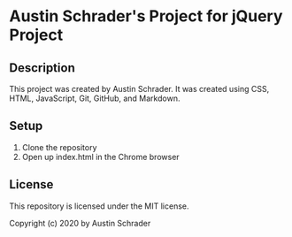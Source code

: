 # Austin Schrader's Project for jQuery Project

## Description

This project was created by Austin Schrader. It was created using CSS, HTML, JavaScript, Git, GitHub, and Markdown.

## Setup

1. Clone the repository
2. Open up index.html in the Chrome browser

## License

This repository is licensed under the MIT license.

Copyright (c) 2020 by Austin Schrader
